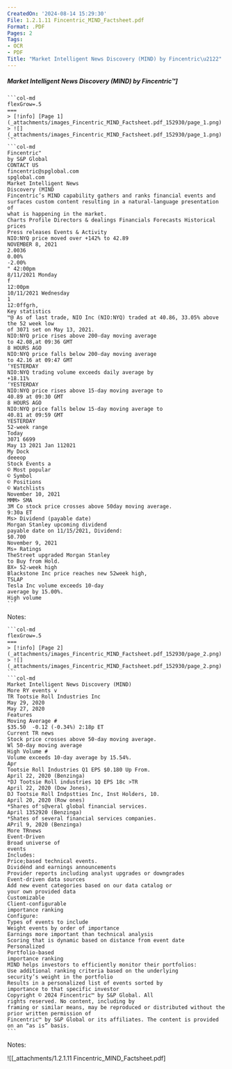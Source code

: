 ```yaml
---
CreatedOn: '2024-08-14 15:29:30'
File: 1.2.1.11 Fincentric_MIND_Factsheet.pdf
Format: .PDF
Pages: 2
Tags:
- OCR
- PDF
Title: "Market Intelligent News Discovery (MIND) by Fincentric\u2122"
---
```


##### Market Intelligent News Discovery (MIND) by Fincentric™]

  
````col
```col-md
flexGrow=.5
===
> [!info] [Page 1](_attachments/images_Fincentric_MIND_Factsheet.pdf_152930/page_1.png)
> ![](_attachments/images_Fincentric_MIND_Factsheet.pdf_152930/page_1.png)
```  
```col-md
Fincentric"  
by S&P Global  
CONTACT US
fincentric@spglobal.com  
spglobal.com  
Market Intelligent News
Discovery (MIND  
Fincentric’s MIND capability gathers and ranks financial events and
surfaces custom content resulting in a natural-language presentation of
what is happening in the market.  
Charts Profile Directors & dealings Financials Forecasts Historical prices
Press releases Events & Activity  
NIO:NYQ price moved over +142% to 42.89  
NOVEMBER 8, 2021  
2.0036  
0.00%  
-2.00%  
" 42:00pm
8/11/2021 Monday  
f
12:00pm
10/11/2021 Wednesday  
1
12:0ffgrh,  
Key statistics  
™@ As of last trade, NIO Inc (NIO:NYQ) traded at 40.86, 33.05% above the 52 week low  
of 3071 set on May 13, 2021.  
NIO:NYQ price rises above 200-day moving average
to 42.08,at 09:36 GMT  
8 HOURS AGO  
NIO:NYQ price falls below 200-day moving average
to 42.16 at 09:47 GMT  
‘YESTERDAY  
NIO:NYQ trading volume exceeds daily average by
+18.11%  
‘YESTERDAY  
NIO:NYQ price rises above 15-day moving average to
40.89 at 09:30 GMT  
8 HOURS AGO  
NIO:NYQ price falls below 15-day moving average to
40.81 at 09:59 GMT  
YESTERDAY  
52-week range
Today  
3071 6699
May 13 2021 Jan 112021  
My Dock  
deeeop  
Stock Events a
© Most popular  
© Symbol  
© Positions  
© Watchlists  
November 10, 2021  
MMM> SMA  
3M Co stock price crosses above 50day moving average.  
9:30a ET
Ms> Dividend (payable date)
Morgan Stanley upcoming dividend
payable date on 11/15/2021, Dividend:
$0.700  
November 9, 2021  
Ms» Ratings  
TheStreet upgraded Morgan Stanley
to Buy from Hold.  
BX» 52-week high  
Blackstone Inc price reaches new 52week high,  
TSLAP  
Tesla Inc volume exceeds 10-day
average by 15.00%.  
High volume  
```
````
Notes:    
````col
```col-md
flexGrow=.5
===
> [!info] [Page 2](_attachments/images_Fincentric_MIND_Factsheet.pdf_152930/page_2.png)
> ![](_attachments/images_Fincentric_MIND_Factsheet.pdf_152930/page_2.png)
```  
```col-md
Market Intelligent News Discovery (MIND)  
More RY events v  
TR Tootsie Roll Industries Inc  
May 29, 2020  
May 27, 2020  
Features  
Moving Average #  
$35.50  -0.12 (-0.34%) 2:18p ET  
Current TR news  
Stock price crosses above 50-day moving average.  
Wl 50-day moving average  
High Volume #  
Volume exceeds 10-day average by 15.54%.  
Apr  
Tootsie Roll Industries Q1 EPS $0.180 Up From.  
April 22, 2020 (Benzinga)  
*DJ Tootsie Roll industries 1Q EPS 18c >TR
April 22, 2020 (Dow Jones),  
DJ Tootsie Roll Indpstties Inc, Inst Holders, 10.  
April 20, 2020 (Row ones)  
*Shares of's@veral global financial services.  
April 1352920 (Benzinga)  
*Shates of several financial services companies.  
APril 9, 2020 (Benzinga)  
More TRnews  
Event-Driven  
Broad universe of
events  
Includes:  
Price;based technical events.  
Dividénd and earnings announcements  
Provider reports including analyst upgrades or downgrades
Event-driven data sources  
Add new event categories based on our data catalog or
your own provided data  
Customizable  
Client-configurable
importance ranking  
Configure:  
Types of events to include
Weight events by order of importance
Earnings more important than technical analysis  
Scoring that is dynamic based on distance from event date  
Personalized  
Portfolio-based
importance ranking  
MIND helps investors to efficiently monitor their portfolios:  
Use additional ranking criteria based on the underlying
security’s weight in the portfolio  
Results in a personalized list of events sorted by
importance to that specific investor  
Copyright © 2024 Fincentric™ by S&P Global. All  
rights reserved. No content, including by  
framing or similar means, may be reproduced or distributed without the prior written permission of
Fincentric™ by S&P Global or its affiliates. The content is provided on an “as is” basis.  
```
````
Notes:  


![[_attachments/1.2.1.11 Fincentric_MIND_Factsheet.pdf]